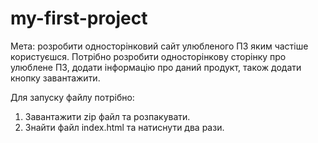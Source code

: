 # my-first-project
Мета: розробити односторінковий сайт улюбленого ПЗ яким частіше користуєшся.
Потрібно розробити односторінкову сторінку про улюблене ПЗ, додати інформацію про даний продукт, також додати кнопку завантажити.

Для запуску файлу потрібно:
1. Завантажити zip файл та розпакувати.
2. Знайти файл index.html та натиснути два рази.
